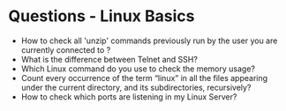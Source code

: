 # Questions - Linux Basics

- How to check all 'unzip' commands previously run by the user you are currently connected to ?
- What is the difference between Telnet and SSH?
- Which Linux command do you use to check the memory usage?
- Count every occurrence of the term “linux” in all the files appearing under the current directory, and its subdirectories, recursively?
- How to check which ports are listening in my Linux Server?
